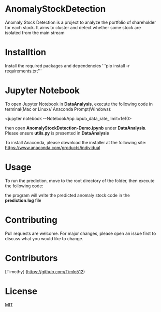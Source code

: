# AnomalyStockDetection
Anomaly Stock Detection is a project to analyze the portfolio of shareholder for each stock. It aims to cluster and detect whether some stock are isolated from the main stream 

# Installtion
Install the required packages and dependencies
'''pip install -r requirements.txt'''

# Jupyter Notebook
To open Jupyter Notebook in **DataAnalysis**, execute the following code in terminal(Mac or Linux)/ Anaconda Prompt(Windows):

<jupyter notebook --NotebookApp.iopub_data_rate_limit=1e10>

then open **AnomalyStockDetection-Demo.ipynb** under **DataAnalysis**. 
Please ensure **utils.py** is presented in **DataAnalysis**

To install Anaconda, please download the installer at the following site:
https://www.anaconda.com/products/individual

# Usage
To run the prediction, move to the root directory of the folder, then execute the following code:

<python main.py>

the program will write the predicted anomaly stock code in the **prediction.log** file

# Contributing
Pull requests are welcome. For major changes, please open an issue first to discuss what you would like to change.

# Contributors
[Timothy] (https://github.com/Timlo512)

# License
[MIT](https://choosealicense.com/licenses/mit/)



